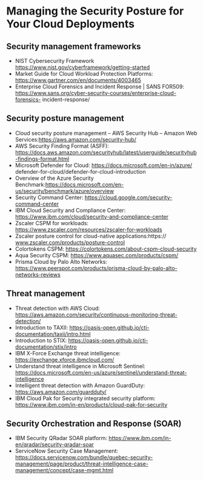 # Managing the Security Posture for Your Cloud Deployments

## Security management frameworks 

* NIST Cybersecurity Framework https://www.nist.gov/cyberframework/getting-started
* Market Guide for Cloud Workload Protection Platforms: https://www.gartner.com/en/documents/4003465
* Enterprise Cloud Forensics and Incident Response | SANS FOR509: https://www.sans.org/cyber-security-courses/enterprise-cloud-forensics- incident-response/

## Security posture management 

* Cloud security posture management – AWS Security Hub – Amazon Web Services:https://aws.amazon.com/security-hub/
* AWS Security Finding Format (ASFF): https://docs.aws.amazon.com/securityhub/latest/userguide/securityhub-findings-format.html
* Microsoft Defender for Cloud: https://docs.microsoft.com/en-in/azure/ defender-for-cloud/defender-for-cloud-introduction
* Overview of the Azure Security Benchmark:https://docs.microsoft.com/en-us/security/benchmark/azure/overview
* Security Command Center: https://cloud.google.com/security-command-center
* IBM Cloud Security and Compliance Center: https://www.ibm.com/cloud/security-and-compliance-center
* Zscaler CSPM for workloads: https://www.zscaler.com/resources/zscaler-for-workloads 
* Zscaler posture control for cloud-native applications:https:// www.zscaler.com/products/posture-control
* Colortokens CSPM: https://colortokens.com/about-cspm-cloud-security
* Aqua Security CSPM: https://www.aquasec.com/products/cspm/
* Prisma Cloud by Palo Alto Networks: https://www.peerspot.com/products/prisma-cloud-by-palo-alto-networks-reviews

## Threat management  

* Threat detection with AWS Cloud: https://aws.amazon.com/security/continuous-monitoring-threat-detection/
* Introduction to TAXII: https://oasis-open.github.io/cti-documentation/taxii/intro.html
* Introduction to STIX: https://oasis-open.github.io/cti-documentation/stix/intro
* IBM X-Force Exchange threat intelligence: https://exchange.xforce.ibmcloud.com/
* Understand threat intelligence in Microsoft Sentinel: https://docs.microsoft.com/en-us/azure/sentinel/understand-threat-intelligence
* Intelligent threat detection with Amazon GuardDuty: https://aws.amazon.com/guardduty/
* IBM Cloud Pak for Security integrated security platform: https://www.ibm.com/in-en/products/cloud-pak-for-security

## Security Orchestration and Response (SOAR)  

* IBM Security QRadar SOAR platform: https://www.ibm.com/in-en/qradar/security-qradar-soar
* ServiceNow Security Case Management: https://docs.servicenow.com/bundle/quebec-security-management/page/product/threat-intelligence-case-management/concept/case-mgmt.html